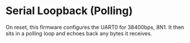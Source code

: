 # Serial Loopback (Polling)

On reset, this firmware configures the UART0 for 38400bps, 8N1.  It then sits in a polling loop and echoes back any bytes it receives.
